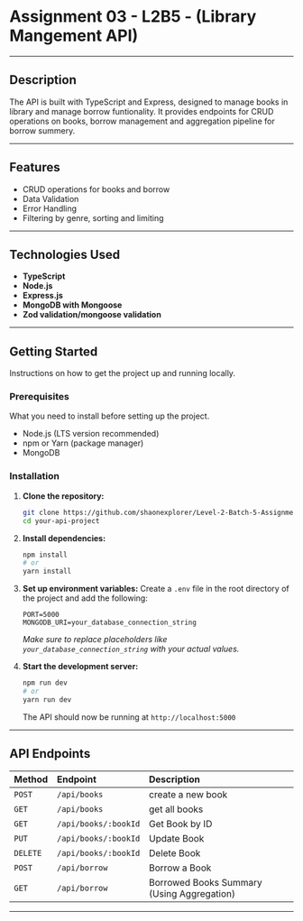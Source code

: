 # Assignment 03 - L2B5 - (Library Mangement API)

---

## Description

The API is built with TypeScript and Express, designed to manage books in library and manage borrow funtionality. It provides endpoints for CRUD operations on books, borrow management and aggregation pipeline for borrow summery.

---

## Features

- CRUD operations for books and borrow
- Data Validation
- Error Handling
- Filtering by genre, sorting and limiting

---

## Technologies Used

- **TypeScript**
- **Node.js**
- **Express.js**
- **MongoDB with Mongoose**
- **Zod validation/mongoose validation**

---

## Getting Started

Instructions on how to get the project up and running locally.

### Prerequisites

What you need to install before setting up the project.

- Node.js (LTS version recommended)
- npm or Yarn (package manager)
- MongoDB

### Installation

1.  **Clone the repository:**

    ```bash
    git clone https://github.com/shaonexplorer/Level-2-Batch-5-Assignment-03.git
    cd your-api-project
    ```

2.  **Install dependencies:**

    ```bash
    npm install
    # or
    yarn install
    ```

3.  **Set up environment variables:**
    Create a `.env` file in the root directory of the project and add the following:

    ```
    PORT=5000
    MONGODB_URI=your_database_connection_string
    ```

    _Make sure to replace placeholders like `your_database_connection_string` with your actual values._

4.  **Start the development server:**
    ```bash
    npm run dev
    # or
    yarn run dev
    ```
    The API should now be running at `http://localhost:5000`

---

## API Endpoints

| Method   | Endpoint             | Description                                |
| :------- | :------------------- | :----------------------------------------- |
| `POST`   | `/api/books`         | create a new book                          |
| `GET`    | `/api/books`         | get all books                              |
| `GET`    | `/api/books/:bookId` | Get Book by ID                             |
| `PUT`    | `/api/books/:bookId` | Update Book                                |
| `DELETE` | `/api/books/:bookId` | Delete Book                                |
| `POST`   | `/api/borrow`        | Borrow a Book                              |
| `GET`    | `/api/borrow`        | Borrowed Books Summary (Using Aggregation) |

---
